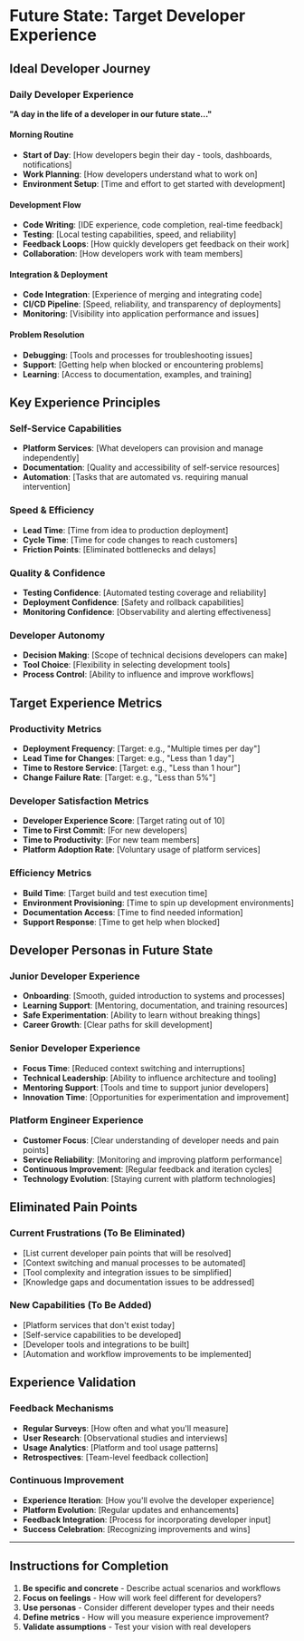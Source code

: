 # Future State: Target Developer Experience

## Ideal Developer Journey

### Daily Developer Experience
**"A day in the life of a developer in our future state..."**

#### Morning Routine
- **Start of Day**: [How developers begin their day - tools, dashboards, notifications]
- **Work Planning**: [How developers understand what to work on]
- **Environment Setup**: [Time and effort to get started with development]

#### Development Flow
- **Code Writing**: [IDE experience, code completion, real-time feedback]
- **Testing**: [Local testing capabilities, speed, and reliability]
- **Feedback Loops**: [How quickly developers get feedback on their work]
- **Collaboration**: [How developers work with team members]

#### Integration & Deployment
- **Code Integration**: [Experience of merging and integrating code]
- **CI/CD Pipeline**: [Speed, reliability, and transparency of deployments]
- **Monitoring**: [Visibility into application performance and issues]

#### Problem Resolution
- **Debugging**: [Tools and processes for troubleshooting issues]
- **Support**: [Getting help when blocked or encountering problems]
- **Learning**: [Access to documentation, examples, and training]

## Key Experience Principles

### Self-Service Capabilities
- **Platform Services**: [What developers can provision and manage independently]
- **Documentation**: [Quality and accessibility of self-service resources]
- **Automation**: [Tasks that are automated vs. requiring manual intervention]

### Speed & Efficiency
- **Lead Time**: [Time from idea to production deployment]
- **Cycle Time**: [Time for code changes to reach customers]
- **Friction Points**: [Eliminated bottlenecks and delays]

### Quality & Confidence
- **Testing Confidence**: [Automated testing coverage and reliability]
- **Deployment Confidence**: [Safety and rollback capabilities]
- **Monitoring Confidence**: [Observability and alerting effectiveness]

### Developer Autonomy
- **Decision Making**: [Scope of technical decisions developers can make]
- **Tool Choice**: [Flexibility in selecting development tools]
- **Process Control**: [Ability to influence and improve workflows]

## Target Experience Metrics

### Productivity Metrics
- **Deployment Frequency**: [Target: e.g., "Multiple times per day"]
- **Lead Time for Changes**: [Target: e.g., "Less than 1 day"]
- **Time to Restore Service**: [Target: e.g., "Less than 1 hour"]
- **Change Failure Rate**: [Target: e.g., "Less than 5%"]

### Developer Satisfaction Metrics
- **Developer Experience Score**: [Target rating out of 10]
- **Time to First Commit**: [For new developers]
- **Time to Productivity**: [For new team members]
- **Platform Adoption Rate**: [Voluntary usage of platform services]

### Efficiency Metrics
- **Build Time**: [Target build and test execution time]
- **Environment Provisioning**: [Time to spin up development environments]
- **Documentation Access**: [Time to find needed information]
- **Support Response**: [Time to get help when blocked]

## Developer Personas in Future State

### Junior Developer Experience
- **Onboarding**: [Smooth, guided introduction to systems and processes]
- **Learning Support**: [Mentoring, documentation, and training resources]
- **Safe Experimentation**: [Ability to learn without breaking things]
- **Career Growth**: [Clear paths for skill development]

### Senior Developer Experience
- **Focus Time**: [Reduced context switching and interruptions]
- **Technical Leadership**: [Ability to influence architecture and tooling]
- **Mentoring Support**: [Tools and time to support junior developers]
- **Innovation Time**: [Opportunities for experimentation and improvement]

### Platform Engineer Experience
- **Customer Focus**: [Clear understanding of developer needs and pain points]
- **Service Reliability**: [Monitoring and improving platform performance]
- **Continuous Improvement**: [Regular feedback and iteration cycles]
- **Technology Evolution**: [Staying current with platform technologies]

## Eliminated Pain Points

### Current Frustrations (To Be Eliminated)
- [List current developer pain points that will be resolved]
- [Context switching and manual processes to be automated]
- [Tool complexity and integration issues to be simplified]
- [Knowledge gaps and documentation issues to be addressed]

### New Capabilities (To Be Added)
- [Platform services that don't exist today]
- [Self-service capabilities to be developed]
- [Developer tools and integrations to be built]
- [Automation and workflow improvements to be implemented]

## Experience Validation

### Feedback Mechanisms
- **Regular Surveys**: [How often and what you'll measure]
- **User Research**: [Observational studies and interviews]
- **Usage Analytics**: [Platform and tool usage patterns]
- **Retrospectives**: [Team-level feedback collection]

### Continuous Improvement
- **Experience Iteration**: [How you'll evolve the developer experience]
- **Platform Evolution**: [Regular updates and enhancements]
- **Feedback Integration**: [Process for incorporating developer input]
- **Success Celebration**: [Recognizing improvements and wins]

---

## Instructions for Completion

1. **Be specific and concrete** - Describe actual scenarios and workflows
2. **Focus on feelings** - How will work feel different for developers?
3. **Use personas** - Consider different developer types and their needs
4. **Define metrics** - How will you measure experience improvement?
5. **Validate assumptions** - Test your vision with real developers
